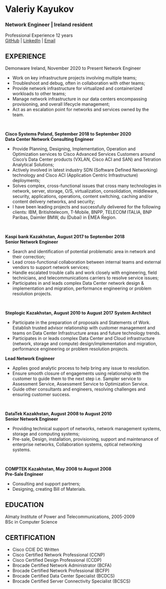 # Valeriy Kayukov
### Network Engineer | Ireland resident
Professional Experience 12 years <br>
[GitHub](https://github.com/kvaleriy) | [LinkedIn](https://www.linkedin.com/in/valery-k-ab8b3945/) | [Email](mailto:kayukovvalery@gmail.com)

**EXPERIENCE**
-
Demonware Ireland, November 2020 to Present
Network Engineer
-	Work on key infrastructure projects involving multiple teams;
-	Troubleshoot and debug, often in collaboration with other teams;
-	Provide network infrastructure for virtualized and containerized workloads to other teams;
-	Manage network infrastructure in our data centers encompassing provisioning, and overall lifecycle management;
-	Act as an escalation point for networks and services owned by the team.
<br>

**Cisco Systems Poland, September 2018 to September 2020**<br>
**Data Center Network Consulting Engineer**
-	Provide Planning, Designing, Implementation, Operation and Optimization services to Cisco Advanced Services Customers around Cisco’s Data Center products (VXLAN, Cisco ACI and SAN) and Tetration Analytical Solutions;
-	Actively involved in latest industry SDN (Software Defined Networking) technology and Cisco ACI (Application Centric Infrastructure) deployments;
-	Solves complex, cross-functional issues that cross many technologies in network, server, storage, O/S, virtualization, consolidation, middleware, security, applications, operations, content switching, caching and/or content delivery networks, and security;
-	I have been leading projects and successfully delivered for the following clients:
IBM, Britishtelecom, T-Mobile, BNPP, TELECOM ITALIA, BNP Paribas, Daimler BMW, du (Dubai) in EMEA Region.
<br>

**Kaspi bank Kazakhstan, August 2017 to September 2018** <br>
**Senior Network Engineer**
-	Search and identification of potential problematic area in network and their correction;
-	Lead cross-functional collaboration between internal teams and external vendors to support network services;
-	Handle escalated trouble calls and work closely with engineering, field technicians, and telecommunications carriers to resolve service issues;
-	Participates in and leads complex Data Center network design & implementation and migration, performance engineering or problem resolution projects.
<br>

**Steplogic Kazakhstan, August 2010 to August 2017**
**System Architect**
-	Participate in the preparation of proposals and Statements of Work. Establish trusted advisor relationship with customer management and teams on Data Center Infrastructure areas and future technology trends.
-	Participates in or leads complex Data Center and Cloud infrastructure (network, storage and compute) design/implementation and migration, performance engineering or problem resolution projects.

**Lead Network Engineer**
-	Applies good analytic process to help bring any issue to resolution.
-	Ensure smooth closure of engagements using relationship with the customer to guide them to the next step i.e. Sampler service to Assessment Service, Assessment Service to Optimization Service.
-	Guide other consultants and engineers, resolving challenges and ensuring customer success.
<br>

**DataTek Kazakhstan, August 2008 to August 2010**<br>
**Senior Network Engineer**
-	Providing technical support of networks, network management systems, storage and computing systems;
-	Pre-sale, Design, installation, provisioning, support and maintenance of enterprise networks, Collaboration systems, optical networking systems.
<br>

**COMPTEK Kazakhstan, May 2008 to August 2008**<br>
**Pre-Sale Engineer**
-	Consulting and support partners;
-	Designing, creating Bill of Materials.

**EDUCATION**
-
Almaty Institute of Power and Telecommunications, 2005-2009 <br>
BSc in Computer Science

**CERTIFICATION**
-
-	Cisco CCIE DC Written
-	Cisco Certified Network Professional (CCNP)
-	Cisco Certified Design Professional (CCDP)
-	Brocade Certified Network Administrator (BCFA)
-	Brocade Certified Network Professional (BCFP)
-	Brocade Certified Data Center Specialist (BCDCS)
-	Brocade Certified Server Connectivity Specialist (BCSCS)
